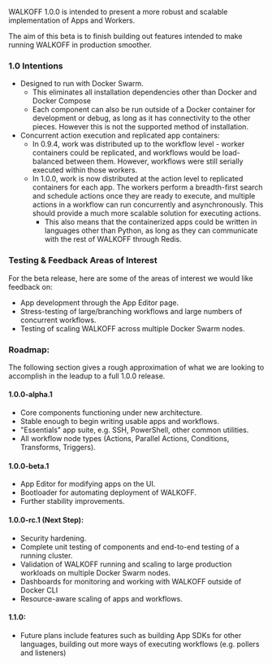 WALKOFF 1.0.0 is intended to present a more robust and scalable implementation of Apps and Workers.

The aim of this beta is to finish building out features intended to make running WALKOFF in production smoother.  

### 1.0 Intentions

- Designed to run with Docker Swarm.
    - This eliminates all installation dependencies other than Docker and Docker Compose 
    - Each component can also be run outside of a Docker container for development or debug, as long as it has 
    connectivity to the other pieces. However this is not the supported method of installation.
- Concurrent action execution and replicated app containers:
    - In 0.9.4, work was distributed up to the workflow level - worker containers could be replicated, and workflows 
    would be load-balanced between them. However, workflows were still serially executed within those workers.
    - In 1.0.0, work is now distributed at the action level to replicated containers for each app. The workers 
    perform a breadth-first search and schedule actions once they are ready to execute, and multiple actions in a 
    workflow can run concurrently and asynchronously. This should provide a much more scalable solution for executing
    actions.
        - This also means that the containerized apps could be written in languages other than Python, as long as they 
        can communicate with the rest of WALKOFF through Redis.

### Testing & Feedback Areas of Interest

For the beta release, here are some of the areas of interest we would like feedback on:

- App development through the App Editor page.
- Stress-testing of large/branching workflows and large numbers of concurrent workflows.
- Testing of scaling WALKOFF across multiple Docker Swarm nodes.

### Roadmap:

The following section gives a rough approximation of what we are looking to accomplish in the leadup to a full 1.0.0 release.

#### 1.0.0-alpha.1

- Core components functioning under new architecture.
- Stable enough to begin writing usable apps and workflows.
- "Essentials" app suite, e.g. SSH, PowerShell, other common utilities.
- All workflow node types (Actions, Parallel Actions, Conditions, Transforms, Triggers).

#### 1.0.0-beta.1

- App Editor for modifying apps on the UI.
- Bootloader for automating deployment of WALKOFF.
- Further stability improvements.

#### 1.0.0-rc.1 **(Next Step)**:

- Security hardening.
- Complete unit testing of components and end-to-end testing of a running cluster.
- Validation of WALKOFF running and scaling to large production workloads on multiple Docker Swarm nodes.
- Dashboards for monitoring and working with WALKOFF outside of Docker CLI
- Resource-aware scaling of apps and workflows.

#### 1.1.0:

- Future plans include features such as building App SDKs for other languages, building out more ways of executing workflows (e.g. pollers and listeners)
